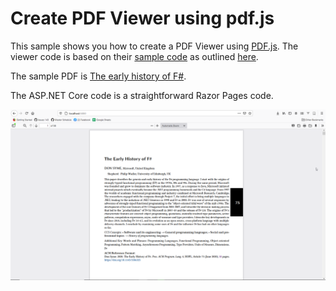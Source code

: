 # Create PDF Viewer using pdf.js

This sample shows you how to create a PDF Viewer using [PDF.js](https://mozilla.github.io/pdf.js/). The viewer code is based on their [sample code](https://github.com/mozilla/pdf.js/archive/gh-pages.zip) as outlined [here](https://github.com/mozilla/pdf.js/wiki/Frequently-Asked-Questions#gh-pages).

The sample PDF is [The early history of F#](https://dl.acm.org/doi/10.1145/3386325).

The ASP.NET Core code is a straightforward Razor Pages code.

![How it looks like](screenshot.png)